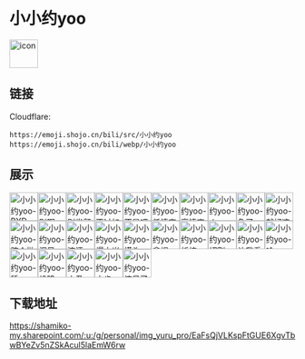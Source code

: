 # 小小约yoo
<img src="https://emoji.shojo.cn/bili/src/小小约yoo/icon.png" width="50" height="50" alt="icon">

## 链接
Cloudflare:
```
https://emoji.shojo.cn/bili/src/小小约yoo
https://emoji.shojo.cn/bili/webp/小小约yoo
```
## 展示
<img src="https://emoji.shojo.cn/bili/src/小小约yoo/小小约yoo-BYD.png" width="50" height="50" alt="小小约yoo-BYD"><img src="https://emoji.shojo.cn/bili/src/小小约yoo/小小约yoo-别啊.png" width="50" height="50" alt="小小约yoo-别啊"><img src="https://emoji.shojo.cn/bili/src/小小约yoo/小小约yoo-别发颤.png" width="50" height="50" alt="小小约yoo-别发颤"><img src="https://emoji.shojo.cn/bili/src/小小约yoo/小小约yoo-不过如此.png" width="50" height="50" alt="小小约yoo-不过如此"><img src="https://emoji.shojo.cn/bili/src/小小约yoo/小小约yoo-不是吧.png" width="50" height="50" alt="小小约yoo-不是吧"><img src="https://emoji.shojo.cn/bili/src/小小约yoo/小小约yoo-低情商.png" width="50" height="50" alt="小小约yoo-低情商"><img src="https://emoji.shojo.cn/bili/src/小小约yoo/小小约yoo-高情商.png" width="50" height="50" alt="小小约yoo-高情商"><img src="https://emoji.shojo.cn/bili/src/小小约yoo/小小约yoo-火.png" width="50" height="50" alt="小小约yoo-火"><img src="https://emoji.shojo.cn/bili/src/小小约yoo/小小约yoo-急了.png" width="50" height="50" alt="小小约yoo-急了"><img src="https://emoji.shojo.cn/bili/src/小小约yoo/小小约yoo-就好这口.png" width="50" height="50" alt="小小约yoo-就好这口"><img src="https://emoji.shojo.cn/bili/src/小小约yoo/小小约yoo-跨个批脸.png" width="50" height="50" alt="小小约yoo-跨个批脸"><img src="https://emoji.shojo.cn/bili/src/小小约yoo/小小约yoo-泪目.png" width="50" height="50" alt="小小约yoo-泪目"><img src="https://emoji.shojo.cn/bili/src/小小约yoo/小小约yoo-流汗.png" width="50" height="50" alt="小小约yoo-流汗"><img src="https://emoji.shojo.cn/bili/src/小小约yoo/小小约yoo-爆大米.png" width="50" height="50" alt="小小约yoo-爆大米"><img src="https://emoji.shojo.cn/bili/src/小小约yoo/小小约yoo-摸头.png" width="50" height="50" alt="小小约yoo-摸头"><img src="https://emoji.shojo.cn/bili/src/小小约yoo/小小约yoo-拿捏.png" width="50" height="50" alt="小小约yoo-拿捏"><img src="https://emoji.shojo.cn/bili/src/小小约yoo/小小约yoo-祈祷.png" width="50" height="50" alt="小小约yoo-祈祷"><img src="https://emoji.shojo.cn/bili/src/小小约yoo/小小约yoo-切割.png" width="50" height="50" alt="小小约yoo-切割"><img src="https://emoji.shojo.cn/bili/src/小小约yoo/小小约yoo-让我看看.png" width="50" height="50" alt="小小约yoo-让我看看"><img src="https://emoji.shojo.cn/bili/src/小小约yoo/小小约yoo-啥.png" width="50" height="50" alt="小小约yoo-啥"><img src="https://emoji.shojo.cn/bili/src/小小约yoo/小小约yoo-舔.png" width="50" height="50" alt="小小约yoo-舔"><img src="https://emoji.shojo.cn/bili/src/小小约yoo/小小约yoo-投降.png" width="50" height="50" alt="小小约yoo-投降"><img src="https://emoji.shojo.cn/bili/src/小小约yoo/小小约yoo-小丑.png" width="50" height="50" alt="小小约yoo-小丑"><img src="https://emoji.shojo.cn/bili/src/小小约yoo/小小约yoo-中肯.png" width="50" height="50" alt="小小约yoo-中肯"><img src="https://emoji.shojo.cn/bili/src/小小约yoo/小小约yoo-惊呆了.png" width="50" height="50" alt="小小约yoo-惊呆了">

## 下载地址

https://shamiko-my.sharepoint.com/:u:/g/personal/img_yuru_pro/EaFsQjVLKspFtGUE6XgvTbwBYeZv5nZSkAcul5laEmW6rw